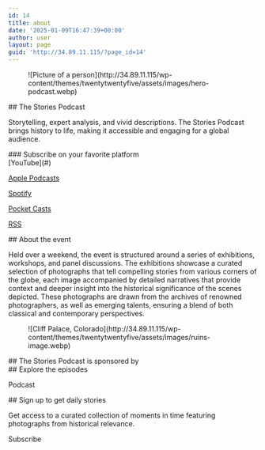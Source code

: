 ```yaml
---
id: 14
title: about
date: '2025-01-09T16:47:39+00:00'
author: user
layout: page
guid: 'http://34.89.11.115/?page_id=14'
---
```


<div class="wp-block-group alignfull is-style-section-2 has-global-padding is-layout-constrained wp-block-group-is-layout-constrained is-style-section-2--1" style="margin-top:0;margin-bottom:0;padding-top:var(--wp--preset--spacing--60);padding-bottom:var(--wp--preset--spacing--60)"><div class="wp-block-columns alignwide is-layout-flex wp-container-core-columns-is-layout-1 wp-block-columns-is-layout-flex"><div class="wp-block-column is-layout-flow wp-block-column-is-layout-flow" style="flex-basis:40%"><figure class="wp-block-image size-large">![Picture of a person](http://34.89.11.115/wp-content/themes/twentytwentyfive/assets/images/hero-podcast.webp)</figure></div><div class="wp-block-column is-vertically-aligned-center is-layout-flow wp-container-core-column-is-layout-2 wp-block-column-is-layout-flow" style="flex-basis:60%">## The Stories Podcast

Storytelling, expert analysis, and vivid descriptions. The Stories Podcast brings history to life, making it accessible and engaging for a global audience.

<div class="wp-block-group is-vertical is-layout-flex wp-container-core-group-is-layout-2 wp-block-group-is-layout-flex">### Subscribe on your favorite platform

<div class="wp-block-group is-layout-flex wp-block-group-is-layout-flex">[YouTube](#)

[Apple Podcasts](#)

[Spotify](#)

[Pocket Casts](#)

[RSS](#)

</div></div></div></div></div><div class="wp-block-group alignfull is-style-section-5 has-global-padding is-layout-constrained wp-block-group-is-layout-constrained is-style-section-5--7" style="margin-top:0;margin-bottom:0;padding-top:var(--wp--preset--spacing--50);padding-bottom:var(--wp--preset--spacing--50)"><div class="wp-block-columns alignwide is-layout-flex wp-container-core-columns-is-layout-2 wp-block-columns-is-layout-flex"><div class="wp-block-column is-vertically-aligned-center is-layout-flow wp-block-column-is-layout-flow" style="flex-basis:50%">##  About the event 

Held over a weekend, the event is structured around a series of exhibitions, workshops, and panel discussions. The exhibitions showcase a curated selection of photographs that tell compelling stories from various corners of the globe, each image accompanied by detailed narratives that provide context and deeper insight into the historical significance of the scenes depicted. These photographs are drawn from the archives of renowned photographers, as well as emerging talents, ensuring a blend of both classical and contemporary perspectives.

</div><div class="wp-block-column is-vertically-aligned-center is-layout-flow wp-block-column-is-layout-flow" style="flex-basis:50%"><figure class="wp-block-image size-full">![Cliff Palace, Colorado](http://34.89.11.115/wp-content/themes/twentytwentyfive/assets/images/ruins-image.webp)</figure></div></div></div><div class="wp-block-group alignfull is-style-section-1 has-global-padding is-layout-constrained wp-block-group-is-layout-constrained is-style-section-1--8" style="margin-top:0;margin-bottom:0;padding-top:var(--wp--preset--spacing--80);padding-bottom:var(--wp--preset--spacing--80)">## The Stories Podcast is sponsored by

<div aria-hidden="true" class="wp-block-spacer" style="height:var(--wp--preset--spacing--30)"></div><div class="wp-block-group alignwide is-content-justification-center is-layout-flex wp-container-core-group-is-layout-5 wp-block-group-is-layout-flex"></div></div><div class="wp-block-group alignfull has-global-padding is-layout-constrained wp-container-core-group-is-layout-9 wp-block-group-is-layout-constrained" style="margin-top:0;margin-bottom:0;padding-top:var(--wp--preset--spacing--50);padding-bottom:var(--wp--preset--spacing--50)"><div class="wp-block-group alignwide is-content-justification-space-between is-layout-flex wp-container-core-group-is-layout-7 wp-block-group-is-layout-flex">## Explore the episodes

Podcast

</div><div class="wp-block-group alignwide is-layout-grid wp-container-core-group-is-layout-8 wp-block-group-is-layout-grid"><figure class="wp-block-video"></figure><figure class="wp-block-video"></figure><figure class="wp-block-video"></figure><figure class="wp-block-video"></figure><figure class="wp-block-video"></figure><figure class="wp-block-video"></figure></div></div><aside class="wp-block-group alignfull is-style-section-3 has-global-padding is-layout-constrained wp-container-core-group-is-layout-11 wp-block-group-is-layout-constrained is-style-section-3--11" style="margin-top:0;margin-bottom:0;padding-top:var(--wp--preset--spacing--50);padding-right:var(--wp--preset--spacing--50);padding-bottom:var(--wp--preset--spacing--50);padding-left:var(--wp--preset--spacing--50)"><div class="wp-block-group is-vertical is-content-justification-center is-layout-flex wp-container-core-group-is-layout-10 wp-block-group-is-layout-flex" style="min-height:360px;margin-top:0;margin-bottom:0">## Sign up to get daily stories

Get access to a curated collection of moments in time featuring photographs from historical relevance.

<div aria-hidden="true" class="wp-block-spacer wp-container-content-2" style="height:0px"></div><div class="wp-block-buttons is-content-justification-center is-layout-flex wp-container-core-buttons-is-layout-1 wp-block-buttons-is-layout-flex"><div class="wp-block-button"><a class="wp-block-button__link has-text-align-center wp-element-button">Subscribe</a></div></div></div></aside>
